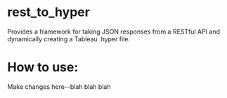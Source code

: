 # rest_to_hyper
Provides a framework for taking JSON responses from a RESTful API and dynamically creating a Tableau .hyper file.

# How to use:
Make changes here--blah blah blah